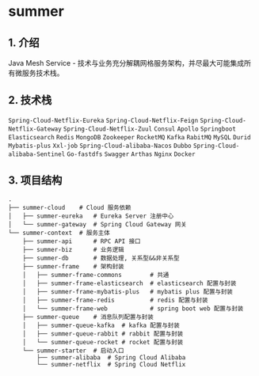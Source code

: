 # summer

## 1. 介绍

Java Mesh Service - 技术与业务充分解耦网格服务架构，并尽最大可能集成所有微服务技术栈。

## 2. 技术栈

`Spring-Cloud-Netflix-Eureka` `Spring-Cloud-Netflix-Feign` `Spring-Cloud-Netflix-Gateway` `Spring-Cloud-Netflix-Zuul` `Consul` `Apollo` `Springboot` `Elasticsearch` `Redis` `MongoDB` `Zookeeper` `RocketMQ` `Kafka` `RabitMQ` `MySQL` `Durid` `Mybatis-plus` `Xxl-job` `Spring-Cloud-alibaba-Nacos` `Dubbo` `Spring-Cloud-alibaba-Sentinel` `Go-fastdfs` `Swagger` `Arthas` `Nginx` `Docker`

## 3. 项目结构

```shell
.
├── summer-cloud    # Cloud 服务依赖
│   ├── summer-eureka   # Eureka Server 注册中心
│   └── summer-gateway  # Spring Cloud Gateway 网关
└── summer-context  # 服务主体
    ├── summer-api      # RPC API 接口
    ├── summer-biz      # 业务逻辑
    ├── summer-db       # 数据处理, 关系型&&非关系型
    ├── summer-frame    # 架构封装
    │   ├── summer-frame-commons        # 共通
    │   ├── summer-frame-elasticsearch  # elasticsearch 配置与封装
    │   ├── summer-frame-mybatis-plus   # mybatis plus 配置与封装
    │   ├── summer-frame-redis          # redis 配置与封装
    │   └── summer-frame-web            # spring boot web 配置与封装
    ├── summer-queue    # 消息队列配置与封装
    │   ├── summer-queue-kafka  # kafka 配置与封装
    │   ├── summer-queue-rabbit # rabbit 配置与封装
    │   └── summer-queue-rocket # rocket 配置与封装
    └── summer-starter  # 启动入口
        ├── summer-alibaba  # Spring Cloud Alibaba
        └── summer-netflix  # Spring Cloud Netflix
```